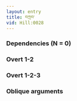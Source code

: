 ```yaml
---
layout: entry
title: བཀྲབ་
vid: Hill:0028
---
```

### Dependencies (N = 0)


### Overt 1-2


### Overt 1-2-3


### Oblique arguments

